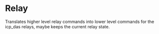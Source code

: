 # Relay

Translates higher level relay commands into lower level commands for the icp_das relays, maybe keeps the current relay state.
